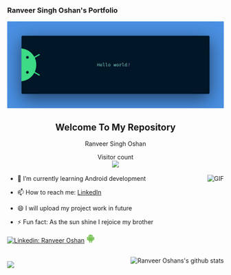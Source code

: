 ### Ranveer Singh Oshan's Portfolio

<p align="center">
 
 
 <img src="https://github.com/SanjoyPator1/SanjoyPator1/blob/master/banner.png?raw=true" alt="Hello world">

 
 <h2 align="center">Welcome To My Repository</h2>
 <p align="center"> Ranveer Singh Oshan </p>
</p>

<p align="center"> 
  Visitor count<br>
  <img src="https://profile-counter.glitch.me/Ranveer-Oshan/count.svg" />
</p>

<img align="right" alt="GIF" src="https://media.giphy.com/media/836HiJc7pgzy8iNXCn/giphy.gif" />

- 🌱 I’m currently learning Android development
- 📫 How to reach me:
[LinkedIn](https://www.linkedin.com/in/ranveer-singh-156a70152/)


- 😄 I will upload my project work in future
- ⚡ Fun fact: As the sun shine I rejoice my brother

[![Linkedin: Ranveer Oshan](https://img.shields.io/badge/-Ranveer_oshan-blue?style=flat-square&logo=Linkedin&logoColor=white&link=https://www.linkedin.com/in/ranveer-singh-156a70152/)](https://www.linkedin.com/in/ranveer-singh-156a70152/)  <code><img height="20" src="https://raw.githubusercontent.com/github/explore/80688e429a7d4ef2fca1e82350fe8e3517d3494d/topics/android/android.png"></code>

<p align="center">
 
 <h2>     </h2>

</p>

 <img style="padding-top:10px;" align="left" src="https://github-readme-stats.vercel.app/api/top-langs/?username=Ranveer-Oshan&theme=dark&hide_langs_below=1"  />



<a href="https://github.com/Ranveer-Oshan">
 <img style=”padding-top:30px;” align="right" src="https://github-readme-stats.vercel.app/api?username=Ranveer-Oshan&show_icons=true&theme=dracula&line_height=27" alt="Ranveer Oshans's github stats"/>
</a>

